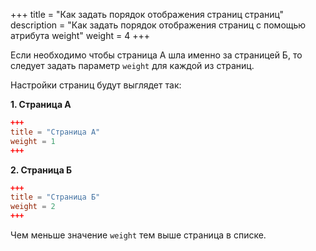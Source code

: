 +++
title = "Как задать порядок отображения страниц страниц"
description = "Как задать порядок отображения страниц с помощью атрибута weight"
weight = 4
+++

Если необходимо чтобы страница A шла именно за страницей Б, то следует задать параметр
`weight` для каждой из страниц.

Настройки страниц будут выглядет так:

**1. Страница А**

```toml
+++
title = "Страница А"
weight = 1
+++
```

**2. Страница Б**

```toml
+++
title = "Страница Б"
weight = 2
+++
```

Чем меньше значение `weight` тем выше страница в списке.
